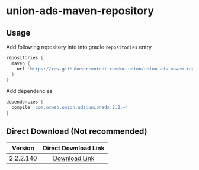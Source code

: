 # union-ads-maven-repository

## Usage

Add following repository info into gradle `repositories` entry

```gradle
repositories {
  maven {
    url 'https://raw.githubusercontent.com/uc-union/union-ads-maven-repository/master'
  }
}
```

Add dependencies

```gradle
dependencies {
  compile 'com.ucweb.union.ads:unionads:2.2.+'
}
```

## Direct Download (Not recommended)

|Version|Direct Download Link|
|:---:|:---:|
|2.2.2.140|[Download Link][unionads-2-2-2-140]|

[unionads-2-2-2-140]: https://github.com/uc-union/union-ads-maven-repository/raw/master/com/ucweb/union/ads/unionads/2.2.2.140/unionads-2.2.2.140.aar
